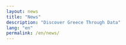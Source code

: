 ```yaml
---
layout: news
title: "News"
description: "Discover Greece Through Data"
lang: "en"
permalink: /en/news/
---
```


